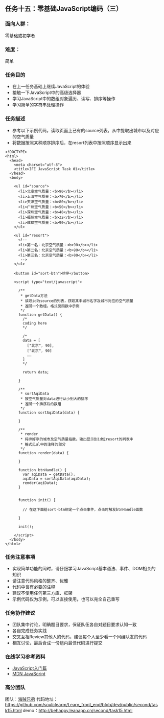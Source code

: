 ## 任务十五：零基础JavaScript编码（三）
### 面向人群：
零基础或初学者

### 难度：
简单

### 任务目的
* 在上一任务基础上继续JavaScript的体验
* 接触一下JavaScript中的高级选择器
* 学习JavaScript中的数组对象遍历、读写、排序等操作
* 学习简单的字符串处理操作

### 任务描述
* 参考以下示例代码，读取页面上已有的source列表，从中提取出城市以及对应的空气质量
* 将数据按照某种顺序排序后，在resort列表中按照顺序显示出来

```
<!DOCTYPE>
<html>
  <head>
    <meta charset="utf-8">
    <title>IFE JavaScript Task 01</title>
  </head>
  <body>

    <ul id="source">
      <li>北京空气质量：<b>90</b></li>
      <li>上海空气质量：<b>70</b></li>
      <li>天津空气质量：<b>80</b></li>
      <li>广州空气质量：<b>50</b></li>
      <li>深圳空气质量：<b>40</b></li>
      <li>福州空气质量：<b>32</b></li>
      <li>成都空气质量：<b>90</b></li>
    </ul>

    <ul id="resort">
      <!-- 
      <li>第一名：北京空气质量：<b>90</b></li>
      <li>第二名：北京空气质量：<b>90</b></li>
      <li>第三名：北京空气质量：<b>90</b></li>
       -->
    </ul>

    <button id="sort-btn">排序</button>

    <script type="text/javascript">

      /**
       * getData方法
       * 读取id为source的列表，获取其中城市名字及城市对应的空气质量
       * 返回一个数组，格式见函数中示例
       */
      function getData() {
        /*
        coding here
        */

        /*
        data = [
          ["北京", 90],
          ["北京", 90]
          ……
        ]
        */

        return data;

      }

      /**
       * sortAqiData
       * 按空气质量对data进行从小到大的排序
       * 返回一个排序后的数组
       */
      function sortAqiData(data) {

      }

      /**
       * render
       * 将排好序的城市及空气质量指数，输出显示到id位resort的列表中
       * 格式见ul中的注释的部分
       */
      function render(data) {

      }

      function btnHandle() {
        var aqiData = getData();
        aqiData = sortAqiData(aqiData);
        render(aqiData);
      }


      function init() {

        // 在这下面给sort-btn绑定一个点击事件，点击时触发btnHandle函数

      }

      init();

    </script>
  </body>
</html>
```

### 任务注意事项
* 实现简单功能的同时，请仔细学习JavaScript基本语法、事件、DOM相关的知识
* 请注意代码风格的整齐、优雅
* 代码中含有必要的注释
* 建议不使用任何第三方库、框架
* 示例代码仅为示例，可以直接使用，也可以完全自己重写

### 任务协作建议
* 团队集中讨论，明确题目要求，保证队伍各自对题目要求认知一致
* 各自完成任务实践
* 交叉互相Review其他人的代码，建议每个人至少看一个同组队友的代码
* 相互讨论，最后合成一份组内最佳代码进行提交

### 在线学习参考资料
* [JavaScript入门篇](http://www.imooc.com/view/36)
* [MDN JavaScript](https://developer.mozilla.org/en/docs/Web/JavaScript)

### 高分团队
团队：[海贼兄弟](http://ife.baidu.com/group/profile?groupId=4060)
代码地址：https://github.com/soulclearm/Learn_front_end/blob/dev/public/second/task15.html
demo：http://behappy.leanapp.cn/second/task15.html